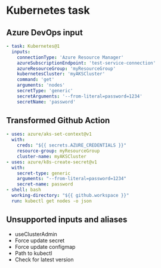 # Kubernetes task

## Azure DevOps input

```yaml
- task: Kubernetes@1
  inputs:
    connectionType: 'Azure Resource Manager'
    azureSubscriptionEndpoint: 'test-service-connection'
    azureResourceGroup: 'myResourceGroup'
    kubernetesCluster: 'myAKSCluster'
    command: 'get'
    arguments: 'nodes'
    secretType: 'generic'
    secretArguments: '--from-literal=password=1234'
    secretName: 'password'
```

## Transformed Github Action

```yaml
- uses: azure/aks-set-context@v1
  with:
    creds: "${{ secrets.AZURE_CREDENTIALS }}"
    resource-group: myResourceGroup
    cluster-name: myAKSCluster
- uses: azure/k8s-create-secret@v1
  with:
    secret-type: generic
    arguments: "--from-literal=password=1234"
    secret-name: password
- shell: bash
  working-directory: "${{ github.workspace }}"
  run: kubectl get nodes -o json
```

## Unsupported inputs and aliases
- useClusterAdmin
- Force update secret
- Force update configmap
- Path to kubectl
- Check for latest version